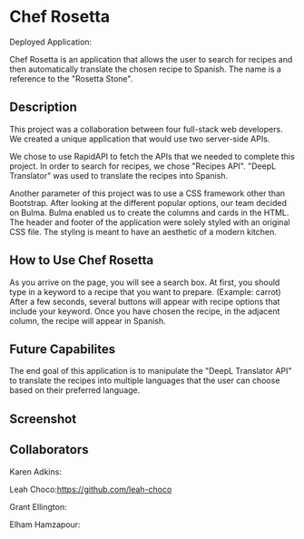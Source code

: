 # Chef Rosetta

Deployed Application:

Chef Rosetta is an application that allows the user to search for recipes and then automatically translate the chosen recipe to Spanish. The name is a reference to the "Rosetta Stone".

## Description
This project was a collaboration between four full-stack web developers. We created a unique application that would use two server-side APIs. 

We chose to use RapidAPI to fetch the APIs that we needed to complete this project. In order to search for recipes, we chose "Recipes API". "DeepL Translator" was used to translate the recipes into Spanish. 

Another parameter of this project was to use a CSS framework other than Bootstrap. After looking at the different popular options, our team decided on Bulma. Bulma enabled us to create the columns and cards in the HTML. The header and footer of the application were solely styled with an original CSS file. The styling is meant to have an aesthetic of a modern kitchen. 

## How to Use Chef Rosetta
As you arrive on the page, you will see a search box. At first, you should type in a keyword to a recipe that you want to prepare. (Example: carrot) After a few seconds, several buttons will appear with recipe options that include your keyword. Once you have chosen the recipe, in the adjacent column, the recipe will appear in Spanish.

## Future Capabilites
The end goal of this application is to manipulate the "DeepL Translator API" to translate the recipes into multiple languages that the user can choose based on their preferred language. 

## Screenshot

## Collaborators
Karen Adkins:

Leah Choco:https://github.com/leah-choco

Grant Ellington:

Elham Hamzapour:
